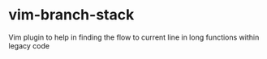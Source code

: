 # vim-branch-stack
 Vim plugin to help in finding the flow to current line in long functions within legacy code 

